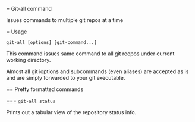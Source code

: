= Git-all command

Issues commands to multiple git repos at a time


= Usage

```text
git-all [options] [git-command...]
```

This command issues same command to all git reepos under current working directory.

Almost all git ioptions and subcommands (even aliases) are accepted as is and are simply forwarded to your git executable.

== Pretty formatted commands

=== `git-all status`

Prints out a tabular view of the repository status info.

